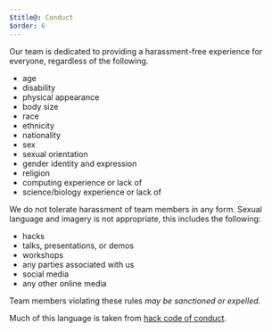 ```yaml
---
$title@: Conduct
$order: 6
---
```


Our team is dedicated to providing a harassment-free experience for everyone, regardless of the following.

  - age
  - disability
  - physical appearance
  - body size
  - race
  - ethnicity
  - nationality
  - sex
  - sexual orientation
  - gender identity and expression
  - religion
  - computing experience or lack of
  - science/biology experience or lack of

We do not tolerate harassment of team members in any form. Sexual language and imagery is not appropriate, this includes the following:

  - hacks
  - talks, presentations, or demos
  - workshops
  - any parties associated with us
  - social media
  - any other online media

Team members violating these rules *may be sanctioned or expelled*.


Much of this language is taken from <a href="https://hackcodeofconduct.org/">hack code of conduct</a>.